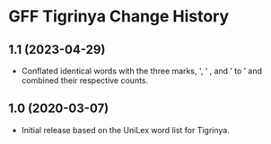 GFF Tigrinya Change History
====================

1.1 (2023-04-29)
----------------
* Conflated identical words with the three marks, ', ‘ , and ’  to ’ and combined their respective counts.

1.0 (2020-03-07)
----------------
* Initial release based on the UniLex word list for Tigrinya.
